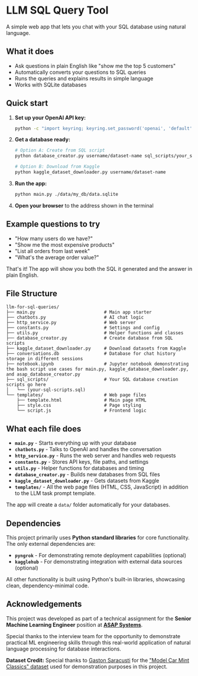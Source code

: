 # LLM SQL Query Tool

A simple web app that lets you chat with your SQL database using natural language.

## What it does

- Ask questions in plain English like "show me the top 5 customers"
- Automatically converts your questions to SQL queries
- Runs the queries and explains results in simple language
- Works with SQLite databases

## Quick start

1. **Set up your OpenAI API key:**
   ```bash
   python -c "import keyring; keyring.set_password('openai', 'default', 'your-openai-api-key')"
   ```

2. **Get a database ready:**
   ```bash
   # Option A: Create from SQL script
   python database_creator.py username/dataset-name sql_scripts/your_script.sql
   
   # Option B: Download from Kaggle  
   python kaggle_dataset_downloader.py username/dataset-name
   ```

3. **Run the app:**
   ```bash
   python main.py ./data/my_db/data.sqlite
   ```

4. **Open your browser** to the address shown in the terminal

## Example questions to try

- "How many users do we have?"
- "Show me the most expensive products"
- "List all orders from last week"
- "What's the average order value?"

That's it! The app will show you both the SQL it generated and the answer in plain English.

## File Structure

```
llm-for-sql-queries/
├── main.py                          # Main app starter
├── chatbots.py                      # AI chat logic
├── http_service.py                  # Web server
├── constants.py                     # Settings and config
├── utils.py                         # Helper functions and classes
├── database_creator.py              # Create database from SQL scripts
├── kaggle_dataset_downloader.py     # Download datasets from Kaggle
├── conversations.db                 # Database for chat history storage in different sessions
├── notebook.ipynb                   # Jupyter notebook demonstrating the bash script use cases for main.py, kaggle_database_downloader.py, and asap_database_creator.py
├── sql_scripts/                     # Your SQL database creation scripts go here
│   └── (your-sql-scripts.sql)
└── templates/                       # Web page files
    ├── template.html                # Main page HTML
    ├── style.css                    # Page styling
    └── script.js                    # Frontend logic
```

## What each file does

- **`main.py`** - Starts everything up with your database
- **`chatbots.py`** - Talks to OpenAI and handles the conversation
- **`http_service.py`** - Runs the web server and handles web requests
- **`constants.py`** - Stores API keys, file paths, and settings
- **`utils.py`** - Helper functions for databases and timing
- **`database_creator.py`** - Builds new databases from SQL files
- **`kaggle_dataset_downloader.py`** - Gets datasets from Kaggle
- **`templates/`** - All the web page files (HTML, CSS, JavaScript) in addition to the LLM task prompt template.

The app will create a `data/` folder automatically for your databases.

## Dependencies

This project primarily uses **Python standard libraries** for core functionality. The only external dependencies are:

- **`pyngrok`** - For demonstrating remote deployment capabilities (optional)
- **`kagglehub`** - For demonstrating integration with external data sources (optional)

All other functionality is built using Python's built-in libraries, showcasing clean, dependency-minimal code.

## Acknowledgements

This project was developed as part of a technical assignment for the **Senior Machine Learning Engineer** position at **[ASAP Systems](https://barcloudweb.asapsystems.com/Login.aspx)**. 

Special thanks to the interview team for the opportunity to demonstrate practical ML engineering skills through this real-world application of natural language processing for database interactions.

**Dataset Credit:** Special thanks to [Gaston Saracusti](https://www.kaggle.com/gastonsaracusti) for the ["Model Car Mint Classics" dataset](https://www.kaggle.com/datasets/gastonsaracusti/model-car-mint-classics) used for demonstration purposes in this project.
